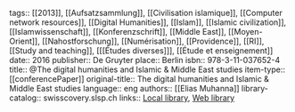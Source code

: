 tags:: [[2013]], [[Aufsatzsammlung]], [[Civilisation islamique]], [[Computer network resources]], [[Digital Humanities]], [[Islam]], [[Islamic civilization]], [[Islamwissenschaft]], [[Konferenzschrift]], [[Middle East]], [[Moyen-Orient]], [[Nahostforschung]], [[Numérisation]], [[Providence]], [[RI]], [[Study and teaching]], [[[Études diverses]]], [[Étude et enseignement]]
date:: 2016
publisher:: De Gruyter
place:: Berlin
isbn:: 978-3-11-037652-4
title:: @The digital humanities and Islamic & Middle East studies
item-type:: [[conferencePaper]]
original-title:: The digital humanities and Islamic & Middle East studies
language:: eng
authors:: [[Elias Muhanna]]
library-catalog:: swisscovery.slsp.ch
links:: [Local library](zotero://select/groups/2386895/items/PMZV5WQQ), [Web library](https://www.zotero.org/groups/2386895/items/PMZV5WQQ)
